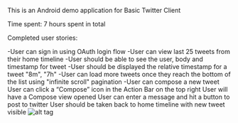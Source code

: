 This is an Android demo application for Basic Twitter Client

Time spent: 7 hours spent in total

Completed user stories:

-User can sign in using OAuth login flow
-User can view last 25 tweets from their home timeline
-User should be able to see the user, body and timestamp for tweet
-User should be displayed the relative timestamp for a tweet "8m", "7h"
-User can load more tweets once they reach the bottom of the list using "infinite scroll" pagination
-User can compose a new tweet
User can click a “Compose” icon in the Action Bar on the top right
User will have a Compose view opened
User can enter a message and hit a button to post to twitter
User should be taken back to home timeline with new tweet visible
![alt tag](GoogleImageSearch.gif)
